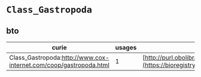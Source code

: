 # `Class_Gastropoda`

## bto

| curie                                                             |   usages | nodes                                                                                                           |
|-------------------------------------------------------------------|----------|-----------------------------------------------------------------------------------------------------------------|
| Class_Gastropoda:http://www.cox-internet.com/coop/gastropoda.html |        1 | [http://purl.obolibrary.org/obo/BTO:0001806](https://bioregistry.io/http://purl.obolibrary.org/obo/BTO:0001806) |
